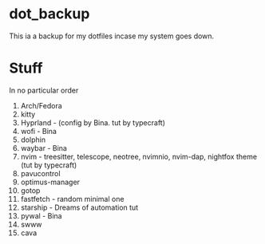 # dot_backup

This ia a backup for my dotfiles incase my system goes down.

# Stuff
In no particular order

1. Arch/Fedora
2. kitty
3. Hyprland - (config by Bina. tut by typecraft)
4. wofi - Bina
5. dolphin
6. waybar - Bina
7. nvim - treesitter, telescope, neotree, nvimnio, nvim-dap, nightfox theme (tut by typecraft)
8. pavucontrol
9. optimus-manager
10. gotop
11. fastfetch - random minimal one
12. starship - Dreams of automation tut
13. pywal - Bina
14. swww
15. cava
